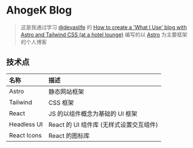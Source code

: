 # AhogeK Blog

> 这是我通过学习 [@devaslife](https://www.youtube.com/@devaslife) 的
> [How to create a 'What I Use' blog with Astro and Tailwind CSS (at a hotel lounge)](https://www.youtube.com/watch?v=3_JE76PKBWE&t=2013s)
> 编写的以 [Astro](doc/ASTRO.md) 为主要框架的个人博客

## 技术点

| 名称        | 描述                                    |
| :---------- | :-------------------------------------- |
| Astro       | 静态网站框架                            |
| Tailwind    | CSS 框架                                |
| React       | JS 的以组件概念为基础的 UI 框架         |
| Headless UI | React 的 UI 组件库 (无样式设置交互组件) |
| React Icons | React 的图标库                          |
